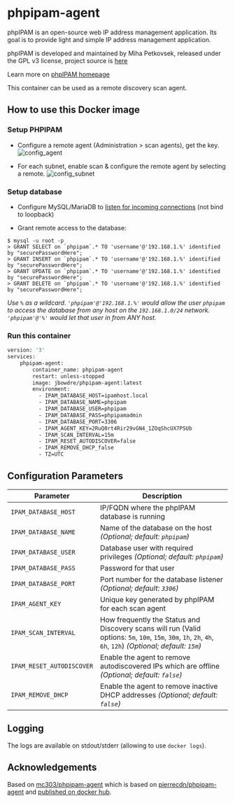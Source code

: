 # phpipam-agent

phpIPAM is an open-source web IP address management application. Its goal is to provide light and simple IP address management application.

phpIPAM is developed and maintained by Miha Petkovsek, released under the GPL v3 license, project source is [here](https://github.com/phpipam/phpipam-agent)

Learn more on [phpIPAM homepage](http://phpipam.net)

This container can be used as a remote discovery scan agent.

## How to use this Docker image

### Setup PHPIPAM

* Configure a remote agent (Administration > scan agents), get the key.
![config_agent](https://user-images.githubusercontent.com/4225738/45190599-0b799000-b23f-11e8-9e41-fb993606264d.png)

* For each subnet, enable scan & configure the remote agent by selecting a remote.
![config_subnet](https://user-images.githubusercontent.com/4225738/45190619-2ba94f00-b23f-11e8-9e45-b5e721c63d70.png)

### Setup database

* Configure MySQL/MariaDB to [listen for incoming connections](https://mariadb.com/kb/en/configuring-mariadb-for-remote-client-access/) (not bind to loopback)

* Grant remote access to the database:
```
$ mysql -u root -p
> GRANT SELECT on `phpipam`.* TO 'username'@'192.168.1.%' identified by "securePasswordHere";
> GRANT INSERT on `phpipam`.* TO 'username'@'192.168.1.%' identified by "securePasswordHere";
> GRANT UPDATE on `phpipam`.* TO 'username'@'192.168.1.%' identified by "securePasswordHere";
> GRANT DELETE on `phpipam`.* TO 'username'@'192.168.1.%' identified by "securePasswordHere";
```
*Use `%` as a wildcard. `'phpipam'@'192.168.1.%'` would allow the user `phpipam` to access the database from any host on the `192.168.1.0/24` network. `'phpipam'@'%'` would let that user in from ANY host.*

### Run this container

```bash
version: '3'
services:
    phpipam-agent:
        container_name: phpipam-agent
        restart: unless-stopped
        image: jbowdre/phpipam-agent:latest
        environment:
          - IPAM_DATABASE_HOST=ipamhost.local
          - IPAM_DATABASE_NAME=phpipam
          - IPAM_DATABASE_USER=phpipam
          - IPAM_DATABASE_PASS=phpipamadmin
          - IPAM_DATABASE_PORT=3306
          - IPAM_AGENT_KEY=2RuQ0rt4Rir29vGN4_1ZOqShcUX7PSUb
          - IPAM_SCAN_INTERVAL=15m
          - IPAM_RESET_AUTODISCOVER=false
          - IPAM_REMOVE_DHCP_false
          - TZ=UTC
```

## Configuration Parameters
| Parameter | Description |
| --- | --- |
| `IPAM_DATABASE_HOST` | IP/FQDN where the phpIPAM database is running |
| `IPAM_DATABASE_NAME` | Name of the database on the host *(Optional; default: `phpipam`)* |
| `IPAM_DATABASE_USER` | Database user with required privileges *(Optional; default: `phpipam`)* |
| `IPAM_DATABASE_PASS` | Password for that user |
| `IPAM_DATABASE_PORT` | Port number for the database listener *(Optional; default: `3306`)* |
| `IPAM_AGENT_KEY` | Unique key generated by phpIPAM for each scan agent |
| `IPAM_SCAN_INTERVAL` | How frequently the Status and Discovery scans will run (Valid options: `5m`, `10m`, `15m`, `30m`, `1h`, `2h`, `4h`, `6h`, `12h`) *(Optional; default: `15m`)* |
| `IPAM_RESET_AUTODISCOVER` | Enable the agent to remove autodiscovered IPs which are offline *(Optional; default: `false`)* |
| `IPAM_REMOVE_DHCP` | Enable the agent to remove inactive DHCP addresses *(Optional; default: `false`)* |

## Logging
The logs are available on stdout/stderr (allowing to use `docker logs`).

## Acknowledgements

Based on [mc303/phpipam-agent](https://github.com/mc303/phpipam-agent) which is based on [pierrecdn/phpipam-agent](https://github.com/pierrecdn/phpipam-agent) and [published on docker hub](https://hub.docker.com/r/pierrecdn/phpipam-agent).

